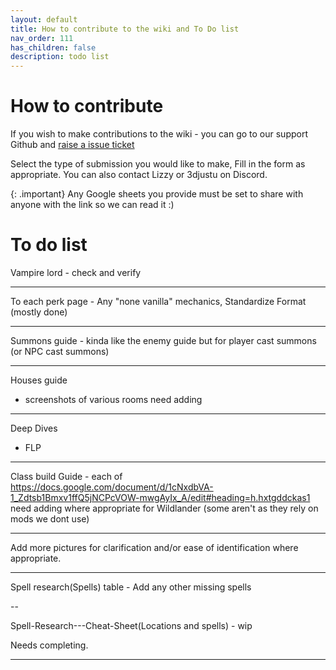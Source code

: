 ```yaml
---
layout: default
title: How to contribute to the wiki and To Do list
nav_order: 111
has_children: false
description: todo list
---
```

# How to contribute

If you wish to make contributions to the wiki - you can go to our support Github and [raise a issue ticket](https://github.com/Wildlander-mod/Support/issues/new/choose)

Select the type of submission you would like to make, Fill in the form as appropriate. You can also contact Lizzy or 3djustu on Discord.

{: .important}
Any Google sheets you provide must be set to share with anyone with the link so we can read it :)

# To do list

Vampire lord - check and verify

---

To each perk page - Any "none vanilla" mechanics, Standardize Format (mostly done)

---

Summons guide - kinda like the enemy guide but for player cast summons (or NPC cast summons)

---

Houses guide
* screenshots of various rooms need adding
---

Deep Dives
* FLP 

---

Class build Guide - each of https://docs.google.com/document/d/1cNxdbVA-1_Zdtsb1Bmxv1ffQ5jNCPcVOW-mwgAyIx_A/edit#heading=h.hxtgddckas1 need adding where appropriate for Wildlander (some aren't as they rely on mods we dont use)

---

Add more pictures for clarification and/or ease of identification where appropriate.

---
Spell research(Spells) table -  Add any other missing spells

--

Spell-Research---Cheat-Sheet(Locations and spells) - wip

Needs completing.

---


